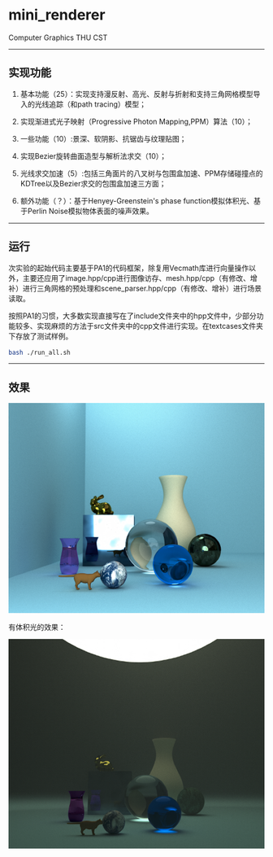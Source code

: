 # mini_renderer
Computer Graphics THU CST

---

## 实现功能

1) 基本功能（25）：实现支持漫反射、高光、反射与折射和支持三角网格模型导入的光线追踪（和path tracing）模型；

2) 实现渐进式光子映射（Progressive Photon Mapping,PPM）算法（10）；

3) 一些功能（10）:景深、软阴影、抗锯齿与纹理贴图；

4) 实现Bezier旋转曲面造型与解析法求交（10）；

5) 光线求交加速（5）:包括三角面片的八叉树与包围盒加速、PPM存储碰撞点的KDTree以及Bezier求交的包围盒加速三方面；

6) 额外功能（？）：基于Henyey-Greenstein's phase function模拟体积光、基于Perlin Noise模拟物体表面的噪声效果。

---

## 运行

次实验的起始代码主要基于PA1的代码框架，除复用Vecmath库进行向量操作以外，主要还应用了image.hpp/cpp进行图像访存、mesh.hpp/cpp（有修改、增补）进行三角网格的预处理和scene_parser.hpp/cpp（有修改、增补）进行场景读取。

按照PA1的习惯，大多数实现直接写在了include文件夹中的hpp文件中，少部分功能较多、实现麻烦的方法于src文件夹中的cpp文件进行实现。在textcases文件夹下存放了测试样例。

~~~bash
bash ./run_all.sh
~~~

---

## 效果

![image-20210113163907193](README.assets/image-20210113163907193.png)

有体积光的效果：

![image-20210113163931020](README.assets/image-20210113163931020.png)